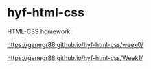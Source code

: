 # hyf-html-css
HTML-CSS homework:

https://genegr88.github.io/hyf-html-css/week0/

https://genegr88.github.io/hyf-html-css/Week1/
